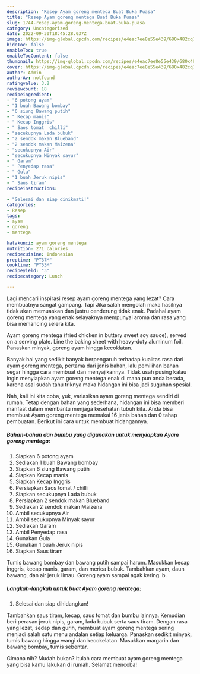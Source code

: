 ```yaml
---
description: "Resep Ayam goreng mentega Buat Buka Puasa"
title: "Resep Ayam goreng mentega Buat Buka Puasa"
slug: 1744-resep-ayam-goreng-mentega-buat-buka-puasa
category: Uncategorized
date: 2022-09-30T18:45:28.037Z
image: https://img-global.cpcdn.com/recipes/e4eac7ee8e55e439/680x482cq70/ayam-goreng-mentega-foto-resep-utama.jpg
hideToc: false
enableToc: true
enableTocContent: false
thumbnail: https://img-global.cpcdn.com/recipes/e4eac7ee8e55e439/680x482cq70/ayam-goreng-mentega-foto-resep-utama.jpg
cover: https://img-global.cpcdn.com/recipes/e4eac7ee8e55e439/680x482cq70/ayam-goreng-mentega-foto-resep-utama.jpg
author: Admin
authorAv: notfound
ratingvalue: 3.2
reviewcount: 18
recipeingredient:
- "6 potong ayam"
- "1 buah Bawang bombay"
- "6 siung Bawang putih"
- " Kecap manis"
- " Kecap Inggris"
- " Saos tomat  chilli"
- "secukupnya Lada bubuk"
- "2 sendok makan Blueband"
- "2 sendok makan Maizena"
- "secukupnya Air"
- "secukupnya Minyak sayur"
- " Garam"
- " Penyedap rasa"
- " Gula"
- "1 buah Jeruk nipis"
- " Saus tiram"
recipeinstructions:

- "Selesai dan siap dinikmati!"
categories:
- Resep
tags:
- ayam
- goreng
- mentega

katakunci: ayam goreng mentega 
nutrition: 271 calories
recipecuisine: Indonesian
preptime: "PT37M"
cooktime: "PT53M"
recipeyield: "3"
recipecategory: Lunch

---
```



Lagi mencari inspirasi resep ayam goreng mentega yang lezat? Cara membuatnya sangat gampang. Tapi Jika salah mengolah maka hasilnya tidak akan memuaskan dan justru cenderung tidak enak. Padahal ayam goreng mentega yang enak selayaknya mempunyai aroma dan rasa yang bisa memancing selera kita.


Ayam goreng mentega (fried chicken in buttery sweet soy sauce), served on a serving plate. Line the baking sheet with heavy-duty aluminum foil. Panaskan minyak, goreng ayam hingga kecoklatan.

Banyak hal yang sedikit banyak berpengaruh terhadap kualitas rasa dari ayam goreng mentega, pertama dari jenis bahan, lalu pemilihan bahan segar hingga cara membuat dan menyajikannya. Tidak usah pusing kalau ingin menyiapkan ayam goreng mentega enak di mana pun anda berada, karena asal sudah tahu triknya maka hidangan ini bisa jadi suguhan spesial.


Nah, kali ini kita coba, yuk, variasikan ayam goreng mentega sendiri di rumah. Tetap dengan bahan yang sederhana, hidangan ini bisa memberi manfaat dalam membantu menjaga kesehatan tubuh kita. Anda bisa membuat Ayam goreng mentega memakai 16 jenis bahan dan 0 tahap pembuatan. Berikut ini cara untuk membuat hidangannya.

<!--inarticleads1-->

##### Bahan-bahan dan bumbu yang digunakan untuk menyiapkan Ayam goreng mentega:

1. Siapkan 6 potong ayam
1. Sediakan 1 buah Bawang bombay
1. Siapkan 6 siung Bawang putih
1. Siapkan  Kecap manis
1. Siapkan  Kecap Inggris
1. Persiapkan  Saos tomat / chilli
1. Siapkan secukupnya Lada bubuk
1. Persiapkan 2 sendok makan Blueband
1. Sediakan 2 sendok makan Maizena
1. Ambil secukupnya Air
1. Ambil secukupnya Minyak sayur
1. Sediakan  Garam
1. Ambil  Penyedap rasa
1. Gunakan  Gula
1. Gunakan 1 buah Jeruk nipis
1. Siapkan  Saus tiram


Tumis bawang bombay dan bawang putih sampai harum. Masukkan kecap inggris, kecap manis, garam, dan merica bubuk. Tambahkan ayam, daun bawang, dan air jeruk limau. Goreng ayam sampai agak kering. b. 

<!--inarticleads2-->

##### Langkah-langkah untuk buat Ayam goreng mentega:


1. Selesai dan siap dihidangkan!

Tambahkan saus tiram, kecap, saus tomat dan bumbu lainnya. Kemudian beri perasan jeruk nipis, garam, lada bubuk serta saus tiram. Dengan rasa yang lezat, sedap dan gurih, membuat ayam goreng mentega sering menjadi salah satu menu andalan setiap keluarga. Panaskan sedikit minyak, tumis bawang hingga wangi dan kecokelatan. Masukkan margarin dan bawang bombay, tumis sebentar. 

Gimana nih? Mudah bukan? Itulah cara membuat ayam goreng mentega yang bisa kamu lakukan di rumah. Selamat mencoba!
